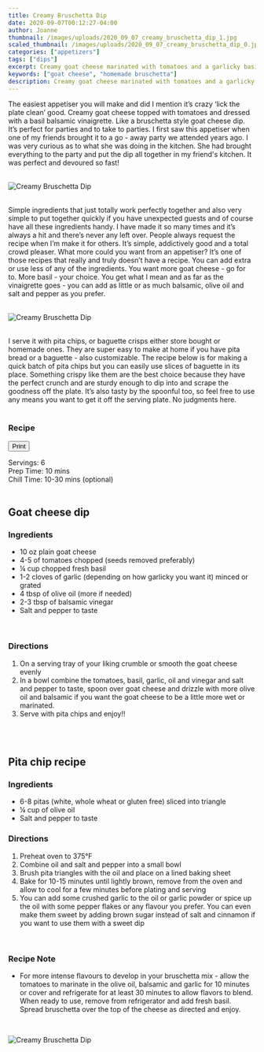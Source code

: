 ```yaml
---
title: Creamy Bruschetta Dip
date: 2020-09-07T00:12:27-04:00
author: Joanne
thumbnail: /images/uploads/2020_09_07_creamy_bruschetta_dip_1.jpg
scaled_thumbnail: /images/uploads/2020_09_07_creamy_bruschetta_dip_0.jpg
categories: ["appetizers"]
tags: ["dips"]
excerpt: Creamy goat cheese marinated with tomatoes and a garlicky basic balsamic vinaigrette
keywords: ["goat cheese", "homemade bruschetta"]
description: Creamy goat cheese marinated with tomatoes and a garlicky basic balsamic vinaigrette
---
```

<span class="blog-text">
The easiest appetiser you will make and did I mention it’s crazy ‘lick the plate clean’ good. Creamy goat cheese topped with tomatoes and dressed with a basil balsamic vinaigrette. Like a bruschetta style goat cheese dip.  It’s perfect for parties and to take to parties. I first saw this appetiser when one of my friends brought it to a go - away party we attended years ago. I was very curious as to what she was doing in the kitchen. She had brought everything to the party and put the dip all together in my friend's kitchen. It was perfect and devoured so fast! 
</br>
</br>

![Creamy Bruschetta Dip](/images/uploads/2020_09_07_creamy_bruschetta_dip_2.jpg)
</br>
</br>

Simple ingredients that just totally work perfectly together and also very simple to put together quickly if you have unexpected guests and of course have all these ingredients handy. I have made it so many times and it’s always a hit and there’s never any left over. People always request the recipe when I’m make it for others. It’s simple, addictively good and a total crowd pleaser. What more could you want from an appetiser? It’s one of those recipes that really and truly doesn’t have a recipe. You can add extra or use less of any of the ingredients. You want more goat cheese - go for to.  More basil - your choice.  You get what I mean and as far as the vinaigrette goes - you can add as little or as much balsamic, olive oil and salt and pepper as you prefer. 
</br>
</br>

![Creamy Bruschetta Dip](/images/uploads/2020_09_07_creamy_bruschetta_dip_3.jpg)
</br>
</br>

I serve it with pita chips, or baguette crisps either store bought or homemade ones. They are super easy to make at home if you have pita bread or a baguette - also customizable. The recipe below is for making a quick batch of pita chips but you can easily use slices of baguette in its place. Something crispy like them are the best choice because they have the perfect crunch and are sturdy enough to dip into and scrape the goodness off the plate. It’s also tasty by the spoonful too, so feel free to use any means you want to get it off the serving plate. No judgments here.
</br>
</br>
</span>

### Recipe
<div print_button><form>
<input type="button" value="Print" class="btn__print" onClick="window.print()">
</form></div>

<div>Servings: <span itemprop="recipeYield">6</div>
<div>Prep Time: <meta itemprop="prepTime" content="PT10M">10 mins</div>
<div>Chill Time: <meta itemprop="cookTime" content="PT10M">10-30 mins (optional)</div>
</br>

## Goat cheese dip
### Ingredients

* <span itemprop="recipeIngredient">10 oz plain goat cheese</span>
* <span itemprop="recipeIngredient">4-5 of tomatoes chopped (seeds removed preferably) </span>
* <span itemprop="recipeIngredient">&frac14; cup chopped fresh basil</span>
* <span itemprop="recipeIngredient">1-2 cloves of garlic (depending on how garlicky you want it) minced or grated</span>
* <span itemprop="recipeIngredient">4 tbsp of olive oil (more if needed)</span>
* <span itemprop="recipeIngredient">2-3 tbsp of balsamic vinegar</span>
* <span itemprop="recipeIngredient">Salt and pepper to taste </span>
</br>

### Directions

1. On a serving tray of your liking crumble  or smooth the goat cheese evenly
2. In a bowl combine the tomatoes, basil, garlic, oil and vinegar and salt and pepper to taste, spoon over goat cheese and drizzle with more olive oil and balsamic if you want the goat cheese to be a little more wet or marinated.
3. Serve with pita chips and enjoy!! 
</br>
</br>

## Pita chip recipe 
### Ingredients

* 6-8 pitas (white, whole wheat or gluten free) sliced into triangle
* &frac14; cup of olive oil
* Salt and pepper to taste

### Directions

1. Preheat oven to 375°F
2. Combine oil and salt and pepper into a small bowl
3. Brush pita triangles with the oil and place on a lined baking sheet
4. Bake for 10-15 minutes until lightly brown, remove from the oven and allow to cool for a few minutes before plating and serving 
5. You can add some crushed garlic to the oil or garlic powder or spice up the oil with some pepper flakes or any flavour you prefer. You can even make them sweet by adding brown sugar instead of salt and cinnamon if you want to use them with a sweet dip
</br>

### Recipe Note
* For more intense flavours to develop in your bruschetta mix - allow the tomatoes to marinate in the olive oil, balsamic and garlic for 10 minutes or cover and refrigerate for at least 30 minutes to allow flavors to blend. When ready to use, remove from refrigerator and add fresh basil. Spread bruschetta over the top of the cheese as directed and enjoy. 

</br>

![Creamy Bruschetta Dip](/images/uploads/2020_09_07_creamy_bruschetta_dip_4.jpg)